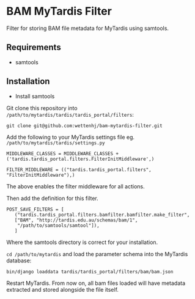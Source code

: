 BAM MyTardis Filter
===================

Filter for storing BAM file metadata for MyTardis using samtools.

## Requirements
 - samtools

## Installation

 - Install samtools

Git clone this repository into `/path/to/mytardis/tardis/tardis_portal/filters`:
    
    git clone git@github.com:wettenhj/bam-mytardis-filter.git

Add the following to your MyTardis settings file eg. `/path/to/mytardis/tardis/settings.py`

```
MIDDLEWARE_CLASSES = MIDDLEWARE_CLASSES + ('tardis.tardis_portal.filters.FilterInitMiddleware',)

FILTER_MIDDLEWARE = (("tardis.tardis_portal.filters", "FilterInitMiddleware"),)
```

The above enables the filter middleware for all actions.

Then add the definition for this filter.

```
POST_SAVE_FILTERS = [
   ("tardis.tardis_portal.filters.bamfilter.bamfilter.make_filter",
   ["BAM", "http://tardis.edu.au/schemas/bam/1",
    "/path/to/samtools/samtool"]),
   ]
```

Where the samtools directory is correct for your installation.

`cd /path/to/mytardis` and load the parameter schema into the MyTardis database:

```
bin/django loaddata tardis/tardis_portal/filters/bam/bam.json
```

Restart MyTardis. From now on, all bam files loaded will have metadata extracted and stored alongside the file itself.
